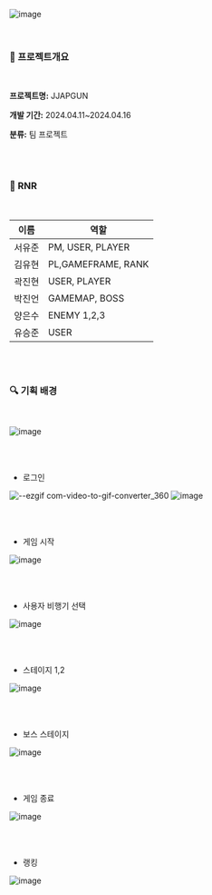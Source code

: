 
![image](https://github.com/PDA-JJAPGUN/JJAPGUN/assets/79782666/fe326a8c-e9f0-4d0b-b6e8-d78565fa577b)

<br>

### 📒 프로젝트개요

<br>

**프로젝트명:** JJAPGUN

**개발 기간:** 2024.04.11~2024.04.16

**분류:** 팀 프로젝트

<br>
<br>

### 👥 RNR

<br>

|이름|역할|
|----|----|
|서유준|PM, USER, PLAYER|
|김유현|PL,GAMEFRAME, RANK|
|곽진현|USER, PLAYER|
|박진언|GAMEMAP, BOSS|
|양은수|ENEMY 1,2,3|
|유승준|USER|

<br>
<br>

### 🔍 기획 배경

<br>

  
![image](https://github.com/PDA-JJAPGUN/JJAPGUN/assets/79782666/61a845cd-7a62-4351-b049-f8fc40d0b9a5)



<br>
<br>

- 로그인

![--ezgif com-video-to-gif-converter_360](https://github.com/parkjineon/java-practice/assets/79782666/450e2aa8-a933-4e52-a61c-68cf1d9f896a)
![image](https://github.com/PDA-JJAPGUN/JJAPGUN/assets/79782666/2a4af21e-2c46-4291-b199-85605be07557)


<br>
<br>

- 게임 시작


![image](https://github.com/PDA-JJAPGUN/JJAPGUN/assets/79782666/21195f23-34cf-4738-9bce-88ad205fe1b6)

<br>
<br>

- 사용자 비행기 선택

![image](https://github.com/PDA-JJAPGUN/JJAPGUN/assets/79782666/07d99fbe-9b05-4500-9cc6-f24f3e68c432)

<br>
<br>

- 스테이지 1,2

![image](https://github.com/PDA-JJAPGUN/JJAPGUN/assets/79782666/1d218532-8fae-4def-a830-e00e79106194)

<br>
<br>


- 보스 스테이지

  

![image](https://github.com/PDA-JJAPGUN/JJAPGUN/assets/79782666/72768460-006a-48c2-8ce1-212ecbd65983)

<br>
<br>

- 게임 종료


![image](https://github.com/PDA-JJAPGUN/JJAPGUN/assets/79782666/84d594da-6497-4f49-9612-da8db07ba155)


<br>
<br>

- 랭킹


![image](https://github.com/PDA-JJAPGUN/JJAPGUN/assets/79782666/f4cfc7a2-fde3-4591-8b2f-aed2c0baa1f7)





